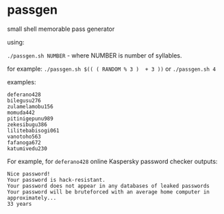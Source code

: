 # passgen
small shell memorable pass generator

using:

`./passgen.sh NUMBER` - where NUMBER is number of syllables.

for example: `./passgen.sh $(( ( RANDOM % 3 )  + 3 ))` or `./passgen.sh 4`

examples:

```
deferano428
bilegusu276
zulamelamobu156
momuda442
pitinigepunu989
zekesibugu386
lilitebabisogi061
vanotoho563
fafanoga672
katumivedu230
```

For example, for `deferano428` online Kaspersky password checker outputs: 

```
Nice password!
Your password is hack-resistant.
Your password does not appear in any databases of leaked passwords
Your password will be bruteforced with an average home computer in approximately...
33 years
```


